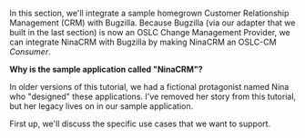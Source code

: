 In this section, we'll integrate a sample homegrown Customer Relationship Management (CRM) with Bugzilla. Because Bugzilla (via our adapter that we built in the last section) is now an OSLC Change Management Provider, we can integrate NinaCRM with Bugzilla by making NinaCRM an OSLC-CM _Consumer_.

<div class="callout-box">
<p><strong>Why is the sample application called "NinaCRM"?</strong>
</p>
<p>In older versions of this tutorial, we had a fictional protagonist named Nina who "designed" these applications. I've removed her story from this tutorial, but her legacy lives on in our sample application.
</p>
</div>

First up, we'll discuss the specific use cases that we want to support.